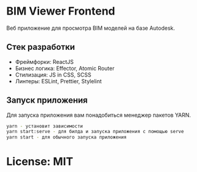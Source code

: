 # BIM Viewer Frontend

Веб приложение для просмотра BIM моделей на базе Autodesk.

## Стек разработки

- Фреймфорки: ReactJS
- Бизнес логика: Effector, Atomic Router
- Стилизация: JS in CSS, SCSS
- Линтеры: ESLint, Prettier, Stylelint

## Запуск приложения

Для запуска приложения вам понадобиться менеджер пакетов YARN.

```sh
yarn - установит зависимости
yarn start:serve - для билда и запуска приложения с помощью serve
yarn start - для обычного запуска приложения
```

# License: MIT

